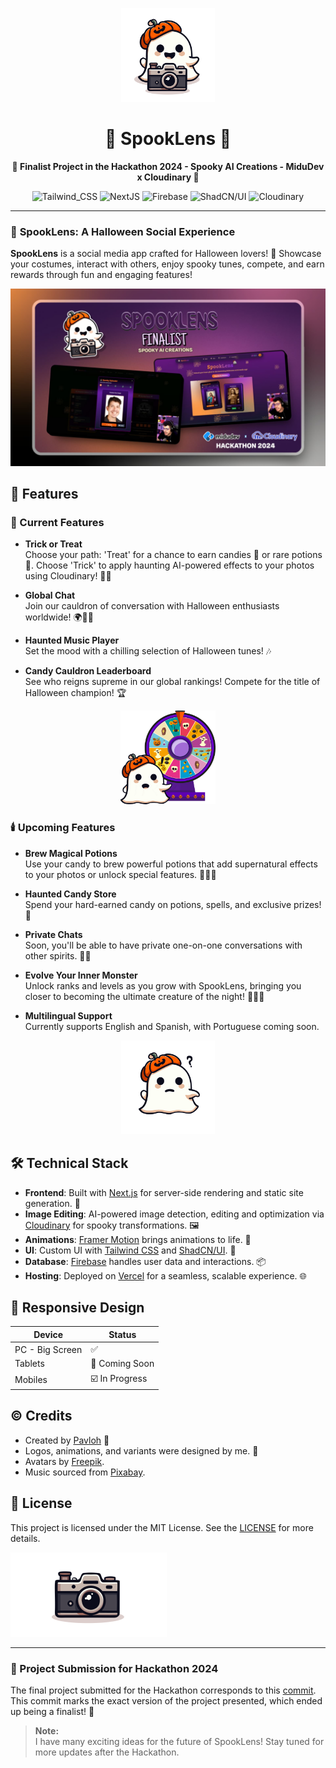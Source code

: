 <p align="center">
  <img src="./public/images/logo.png" alt="SpookLens logo" height="150" width="150"/>
  <h1 align="center">🎃 SpookLens 👻</h1>
  <p align="center">
    <strong>🎉 Finalist Project in the Hackathon 2024 - Spooky AI Creations - MiduDev x Cloudinary 🌟</strong>
  </p>
  <p align="center">
    <img src="https://img.shields.io/badge/Tailwind_CSS-38B2AC?style=for-the-badge&logo=tailwind-css&logoColor=white" alt="Tailwind_CSS">
    <img src="https://img.shields.io/badge/Next%20JS-000000?style=for-the-badge&logo=nextdotjs&logoColor=white" alt="NextJS">
    <img src="https://img.shields.io/badge/firebase-ffca28?style=for-the-badge&logo=firebase&logoColor=black" alt="Firebase">
    <img src="https://img.shields.io/badge/shadcn%2Fui-000000?style=for-the-badge&logo=shadcnui&logoColor=white" alt="ShadCN/UI">
    <img src="https://img.shields.io/badge/Cloudinary-3448C5?style=for-the-badge&logo=Cloudinary&logoColor=white" alt="Cloudinary">
  </p>
</p>

---

### 🎃 **SpookLens: A Halloween Social Experience**

**SpookLens** is a social media app crafted for Halloween lovers! 🎉 Showcase your costumes, interact with others, enjoy spooky tunes, compete, and earn rewards through fun and engaging features!

<a href="https://x.com/ImPavloh/status/1849221803803054182" target="_blank"><img src="./public/images/screenshots/s1.jpg" alt="SpookLens Finalist Hackathon 2024 Card"/></a>

## 🌟 **Features**

### 🔮 Current Features

- **Trick or Treat**  
  Choose your path: 'Treat' for a chance to earn candies 🍬 or rare potions 🧪. Choose 'Trick' to apply haunting AI-powered effects to your photos using Cloudinary! 📸✨

- **Global Chat**  
  Join our cauldron of conversation with Halloween enthusiasts worldwide! 🌍🧙‍♀️

- **Haunted Music Player**  
  Set the mood with a chilling selection of Halloween tunes! 🎶

- **Candy Cauldron Leaderboard**  
  See who reigns supreme in our global rankings! Compete for the title of Halloween champion! 🏆

<div align="center">
  <img src="./public/images/ruleta.gif" alt="Ruleta SpookLens" height="150" />
</div>

### 🕯️ Upcoming Features

- **Brew Magical Potions**  
  Use your candy to brew powerful potions that add supernatural effects to your photos or unlock special features. 🧙‍♂️🍵

- **Haunted Candy Store**  
  Spend your hard-earned candy on potions, spells, and exclusive prizes! 🎁

- **Private Chats**  
  Soon, you'll be able to have private one-on-one conversations with other spirits. 🔮👻

- **Evolve Your Inner Monster**  
  Unlock ranks and levels as you grow with SpookLens, bringing you closer to becoming the ultimate creature of the night! 🌙🧛‍♀️

- **Multilingual Support**  
  Currently supports English and Spanish, with Portuguese coming soon.

<div align="center">
  <img src="./public/images/sad-logo2.png" alt="Ruleta SpookLens" height="150"/>
</div>

## 🛠️ **Technical Stack**

- **Frontend**: Built with [Next.js](https://nextjs.org/) for server-side rendering and static site generation. 🚀
- **Image Editing**: AI-powered image detection, editing and optimization via [Cloudinary](https://cloudinary.com/) for spooky transformations. 🖼️
- **Animations**: [Framer Motion](https://www.framer.com/docs/motion/) brings animations to life. 💫
- **UI**: Custom UI with [Tailwind CSS](https://tailwindcss.com/) and [ShadCN/UI](https://ui.shadcn.com). 🎨
- **Database**: [Firebase](https://firebase.google.com/) handles user data and interactions. 📦
- **Hosting**: Deployed on [Vercel](https://vercel.com/) for a seamless, scalable experience. 🌐

## 📱 **Responsive Design**

| Device          | Status         |
| --------------- | -------------- |
| PC - Big Screen | ✅             |
| Tablets         | 🚧 Coming Soon |
| Mobiles         | ☑️ In Progress |

## ©️ **Credits**

- Created by [Pavloh](https://x.com/impavloh) 👻
- Logos, animations, and variants were designed by me. 👻
- Avatars by [Freepik](https://www.freepik.com/).
- Music sourced from [Pixabay](https://www.pixabay.com).

## 📜 **License**

This project is licensed under the MIT License. See the [LICENSE](https://github.com/impavloh/spooklens/blob/main/LICENSE) for more details.

<img src="./public/images/camera-logo.png" alt="Ruleta SpookLens"/>

---

### 🚀 Project Submission for Hackathon 2024

The final project submitted for the Hackathon corresponds to this [commit](https://github.com/ImPavloh/spooklens/tree/f1720411db429c5b42dc7a3b4b0f097563089f3e). This commit marks the exact version of the project presented, which ended up being a finalist! 🎉

> **Note:**  
> I have many exciting ideas for the future of SpookLens! Stay tuned for more updates after the Hackathon.
